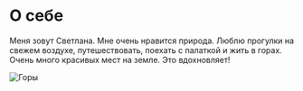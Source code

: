 # О себе

Меня зовут Светлана. Мне очень нравится природа. Люблю прогулки на свежем воздухе, путешествовать, поехать с палаткой и жить в горах. Очень много красивых мест на земле. Это вдохновляет!

![Горы](https://vk.com/albums12365988?z=photo12365988_457239429%2Fphotos12365988)